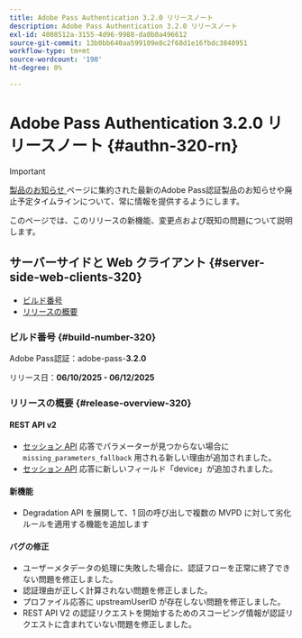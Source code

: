 ```yaml
---
title: Adobe Pass Authentication 3.2.0 リリースノート
description: Adobe Pass Authentication 3.2.0 リリースノート
exl-id: 4008512a-3155-4d96-9988-da0b0a496612
source-git-commit: 13b0bb640aa599109e8c2f68d1e16fbdc3840951
workflow-type: tm+mt
source-wordcount: '190'
ht-degree: 0%

---
```


# Adobe Pass Authentication 3.2.0 リリースノート {#authn-320-rn}

>[!IMPORTANT]
>
> [ 製品のお知らせ ](/help/authentication/product-announcements.md) ページに集約された最新のAdobe Pass認証製品のお知らせや廃止予定タイムラインについて、常に情報を提供するようにします。

このページでは、このリリースの新機能、変更点および既知の問題について説明します。

## サーバーサイドと Web クライアント {#server-side-web-clients-320}

* [ビルド番号](#build-number-320)
* [リリースの概要](#release-overview-320)

### ビルド番号 {#build-number-320}

Adobe Pass認証：adobe-pass-**3.2.0**

リリース日：**06/10/2025 - 06/12/2025**

### リリースの概要 {#release-overview-320}

#### REST API v2

* [ セッション API](/help/authentication/integration-guide-programmers/rest-apis/rest-api-v2/apis/sessions-apis/rest-api-v2-sessions-apis-create-authentication-session.md) 応答でパラメーターが見つからない場合に `missing_parameters_fallback` 用される新しい理由が追加されました。
* [ セッション API](/help/authentication/integration-guide-programmers/rest-apis/rest-api-v2/apis/sessions-apis/rest-api-v2-sessions-apis-retrieve-authentication-session-information-using-code.md) 応答に新しいフィールド「device」が追加されました。

#### 新機能

* Degradation API を展開して、1 回の呼び出しで複数の MVPD に対して劣化ルールを適用する機能を追加します

#### バグの修正

* ユーザーメタデータの処理に失敗した場合に、認証フローを正常に終了できない問題を修正しました。
* 認証理由が正しく計算されない問題を修正しました。
* プロファイル応答に upstreamUserID が存在しない問題を修正しました。
* REST API V2 の認証リクエストを開始するためのスコーピング情報が認証リクエストに含まれていない問題を修正しました。
